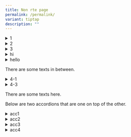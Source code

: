 ```yaml
---
title: Non rte page
permalink: /permalink/
variant: tiptap
description: ""
---
```

<div data-type="detailGroup" class="isomer-accordion"><details><summary>1</summary><div data-type="detailsContent"><p>1-1</p></div></details><details><summary>2</summary><div data-type="detailsContent"><p>2-1</p></div></details><details><summary>3</summary><div data-type="detailsContent"><p>3-1</p></div></details><details><summary>hi</summary><div data-type="detailsContent"><p>one</p></div></details><details><summary>hello</summary><div data-type="detailsContent"><p>my name is kishore</p></div></details></div><p>There are some texts in between.</p><div data-type="detailGroup" class="isomer-accordion"><details><summary>4-1</summary><div data-type="detailsContent"><p>4-2</p></div></details><details><summary>4-3</summary><div data-type="detailsContent"><p>4-4</p></div></details></div><p>There are some texts here.</p><p>Below are two accordions that are one on top of the other.</p><div data-type="detailGroup" class="isomer-accordion"><details><summary>acc1</summary><div data-type="detailsContent"><p>sum1</p></div></details><details><summary>acc2</summary><div data-type="detailsContent"><p>sum2</p></div></details><details><summary>acc3</summary><div data-type="detailsContent"><p>sum3</p></div></details></div><div data-type="detailGroup" class="isomer-accordion-group isomer-accordion"><details><summary>acc4</summary><div data-type="detailsContent"><p>sum4</p></div></details></div><p></p>